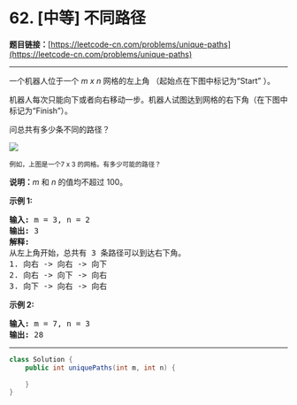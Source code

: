 # 62. [中等] 不同路径

**题目链接：**[https://leetcode-cn.com/problems/unique-paths](https://leetcode-cn.com/problems/unique-paths)

---

<div class="content__1Y2H">
 <div class="notranslate">
  <p>一个机器人位于一个 <em>m x n </em>网格的左上角 （起始点在下图中标记为“Start” ）。</p> 
  <p>机器人每次只能向下或者向右移动一步。机器人试图达到网格的右下角（在下图中标记为“Finish”）。</p> 
  <p>问总共有多少条不同的路径？</p> 
  <p><img src="/aliyun-lc-upload/uploads/2018/10/22/robot_maze.png"></p> 
  <p><small>例如，上图是一个7 x 3 的网格。有多少可能的路径？</small></p> 
  <p><strong>说明：</strong><em>m</em>&nbsp;和 <em>n </em>的值均不超过 100。</p> 
  <p><strong>示例&nbsp;1:</strong></p> 
  <pre class="language-text"><strong>输入:</strong> m = 3, n = 2
<strong>输出:</strong> 3
<strong>解释:</strong>
从左上角开始，总共有 3 条路径可以到达右下角。
1. 向右 -&gt; 向右 -&gt; 向下
2. 向右 -&gt; 向下 -&gt; 向右
3. 向下 -&gt; 向右 -&gt; 向右
</pre> 
  <p><strong>示例&nbsp;2:</strong></p> 
  <pre class="language-text"><strong>输入:</strong> m = 7, n = 3
<strong>输出:</strong> 28</pre> 
 </div>
</div>

---

```java
class Solution {
    public int uniquePaths(int m, int n) {
        
    }
}
```